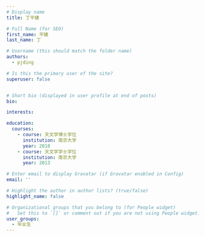 ```yaml
---
# Display name
title: 丁平婕

# Full Name (for SEO)
first_name: 平婕
last_name: 丁

# Username (this should match the folder name)
authors:
  - pjding

# Is this the primary user of the site?
superuser: false


# Short bio (displayed in user profile at end of posts)
bio: 

interests:

education:
  courses:
    - course: 天文学博士学位
      institution: 南京大学
      year: 2018
    - course: 天文学学士学位
      institution: 南京大学
      year: 2013

# Enter email to display Gravatar (if Gravatar enabled in Config)
email: ''

# Highlight the author in author lists? (true/false)
highlight_name: false

# Organizational groups that you belong to (for People widget)
#   Set this to `[]` or comment out if you are not using People widget.
user_groups:
  - 毕业生
---
```


